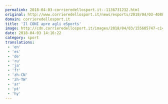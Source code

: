 ```yaml
---
permalink: 2018-04-03-corrieredellosport.it--1136731232.html
original: http://www.corrieredellosport.it/news/esports/2018/04/03-40882290/il_coni_apre_agli_esports/
domain: corrieredellosport.it
title: 'Il CONI apre agli eSports'
image: http://cdn.corrieredellosport.it/images/2018/04/03/155605747-c1449780-d204-418e-9af9-8115b652fce6.jpg
date: 2018-04-03 14:16:22
category: sport
translations: 
 - 'en'
 - 'es'
 - 'de'
 - 'ru'
 - 'ja'
 - 'fr'
 - 'zh-CN'
 - 'zh-TW'
 - 'ar'
 - 'pt'
 - 'hy'
---
```


